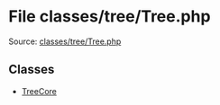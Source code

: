 File classes/tree/Tree.php
=========

Source: [classes/tree/Tree.php](https://github.com/PrestaShop/PrestaShop/blob/1.6.0.8/classes/tree/Tree.php)


Classes
-------

* [TreeCore](class.TreeCore.md)

